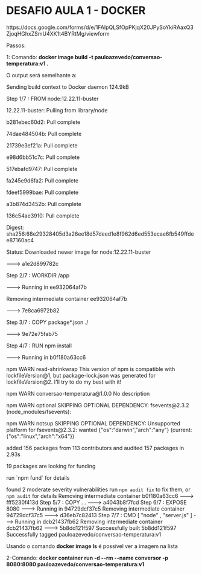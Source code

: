 <h1> DESAFIO AULA 1 - DOCKER </h1>
https://docs.google.com/forms/d/e/1FAIpQLSfOpPKjqX20JPySoYkiRAaxQ3ZjoqHGhxZSmU4XK1t4BYRtMg/viewform

Passos:

1: Comando: <b>docker image build -t pauloazevedo/conversao-temperatura:v1 .</b>

O output será semelhante a:
<p>Sending build context to Docker daemon  124.9kB
<p>Step 1/7 : FROM node:12.22.11-buster
<p>12.22.11-buster: Pulling from library/node
<p>b281ebec60d2: Pull complete
<p>74dae484504b: Pull complete
<p>21739e3ef21a: Pull complete
<p>e98d6bb51c7c: Pull complete
<p>517ebafd9747: Pull complete
<p>fa245e9d6fa2: Pull complete
<p>fdeef5999bae: Pull complete
<p>a3b874d3452b: Pull complete
<p>136c54ae3910: Pull complete
<p>Digest: sha256:68e29328405d3a26ee18d57deed1e8f962d6ed553ecae6fb549ffdee87160ac4
<p>Status: Downloaded newer image for node:12.22.11-buster
<p> ---> a1e2d899782c
<p>Step 2/7 : WORKDIR /app
<p> ---> Running in ee932064af7b
<p>Removing intermediate container ee932064af7b
<p> ---> 7e8ca6972b82
<p>Step 3/7 : COPY package*.json ./
<p> ---> 9e72e75fab75
<p>Step 4/7 : RUN npm install
<p> ---> Running in b0f180a63cc6
<p>npm WARN read-shrinkwrap This version of npm is compatible with lockfileVersion@1, but package-lock.json was generated for lockfileVersion@2. I'll try to do my best with it!
<p>npm WARN conversao-temperatura@1.0.0 No description
<p>npm WARN optional SKIPPING OPTIONAL DEPENDENCY: fsevents@2.3.2 (node_modules/fsevents):
<p>npm WARN notsup SKIPPING OPTIONAL DEPENDENCY: Unsupported platform for fsevents@2.3.2: wanted {"os":"darwin","arch":"any"} (current: {"os":"linux","arch":"x64"})
<p>
<p>added 156 packages from 113 contributors and audited 157 packages in 2.93s
<p>
<p>19 packages are looking for funding
<p>  run `npm fund` for details

found 2 moderate severity vulnerabilities
  run `npm audit fix` to fix them, or `npm audit` for details
Removing intermediate container b0f180a63cc6
 ---> fff5230f413d
Step 5/7 : COPY . .
 ---> a4043b8f7fcd
Step 6/7 : EXPOSE 8080
 ---> Running in 94729dcf37c5
Removing intermediate container 94729dcf37c5
 ---> d36eb7c82413
Step 7/7 : CMD [ "node" , "server.js" ]
 ---> Running in dcb21437fb62
Removing intermediate container dcb21437fb62
 ---> 5b8dd121f597
Successfully built 5b8dd121f597
Successfully tagged pauloazevedo/conversao-temperatura:v1

Usando o comando <b>docker image ls</b> é possível ver a imagem na lista

2-Comando: <b>docker container run -d --rm --name conversor -p 8080:8080 pauloazevedo/conversao-temperatura:v1</b>